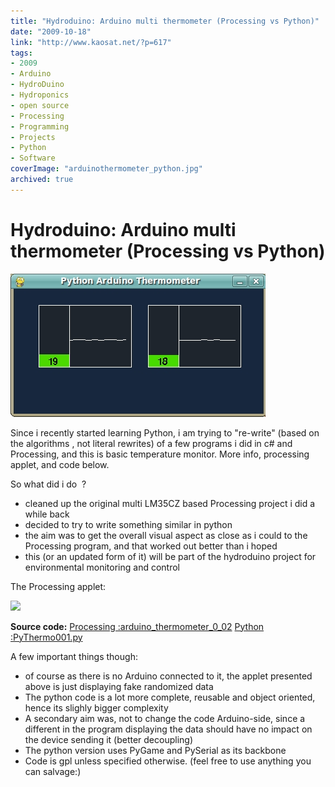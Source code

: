 ```yaml
---
title: "Hydroduino: Arduino multi thermometer (Processing vs Python)"
date: "2009-10-18"
link: "http://www.kaosat.net/?p=617"
tags:
- 2009
- Arduino
- HydroDuino
- Hydroponics
- open source
- Processing
- Programming
- Projects
- Python
- Software
coverImage: "arduinothermometer_python.jpg"
archived: true
---
```




# Hydroduino: Arduino multi thermometer (Processing vs Python) 

[![arduinothermometer_python](./assets/arduinothermometer_python.jpg "arduinothermometer_python")](./assets/arduinothermometer_python.jpg)

Since i recently started learning Python, i am trying to "re-write" (based on the algorithms , not literal rewrites) of a few programs i did in c# and Processing, and this is basic temperature monitor. More info, processing applet, and code below.

So what did i do  ?

- cleaned up the original multi LM35CZ based Processing project i did a while back
- decided to try to write something similar in python
- the aim was to get the overall visual aspect as close as i could to the Processing program, and that worked out better than i hoped
- this (or an updated form of it) will be part of the hydroduino project for environmental monitoring and control

The Processing applet:

![](./assets/loading.gif)

**Source code:** [Processing :arduino\_thermometer\_0\_02](http://www.kaosat.net/applets/arduino_thermometer_0_02/arduino_thermometer_0_02.pde) [Python :PyThermo001.py](http://www.kaosat.net/downloads/arduino_thermometer/PyThermo001.py)

A few important things though:

- of course as there is no Arduino connected to it, the applet presented above is just displaying fake randomized data
- The python code is a lot more complete, reusable and object oriented, hence its slighly bigger complexity
- A secondary aim was, not to change the code Arduino-side, since a different in the program displaying the data should have no impact on the device sending it (better decoupling)
- The python version uses PyGame and PySerial as its backbone
- Code is gpl unless specified otherwise. (feel free to use anything you can salvage:)
